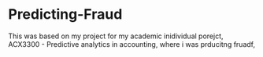 # Predicting-Fraud
This was based on my project for my academic inidividual porejct,  ACX3300 - Predictive analytics in accounting, where i was prducitng fruadf, 
